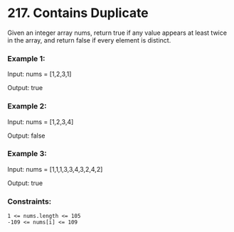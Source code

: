 # 217. Contains Duplicate
Given an integer array nums, return true if any value appears at least twice in the array, and return false if every element is distinct.

 

### Example 1:
Input: nums = [1,2,3,1]

Output: true

### Example 2:
Input: nums = [1,2,3,4]

Output: false

### Example 3:
Input: nums = [1,1,1,3,3,4,3,2,4,2]

Output: true

 

### Constraints:

    1 <= nums.length <= 105
    -109 <= nums[i] <= 109

